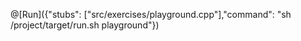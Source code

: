 @[Run]({"stubs": ["src/exercises/playground.cpp"],"command": "sh /project/target/run.sh playground"})
